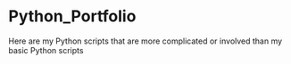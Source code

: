 # Python_Portfolio
Here are my Python scripts that are more complicated or involved than my basic Python scripts
